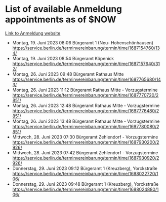 # List of available Anmeldung appointments as of $NOW
[Link to Anmeldung website](https://service.berlin.de/terminvereinbarung/termin/tag.php?termin=1&anliegen[]=120686&dienstleisterlist=122210,122217,327316,122219,327312,122227,327314,122231,327346,122243,327348,122254,122252,329742,122260,329745,122262,329748,122271,327278,122273,327274,122277,327276,330436,122280,327294,122282,327290,122284,327292,122291,327270,122285,327266,122286,327264,122296,327268,150230,329760,122297,327286,122294,327284,122312,329763,122314,329775,122304,327330,122311,327334,122309,327332,317869,122281,327352,122279,329772,122283,122276,327324,122274,327326,122267,329766,122246,327318,122251,327320,122257,327322,122208,327298,122226,327300&herkunft=http%3A%2F%2Fservice.berlin.de%2Fdienstleistung%2F120686%2F)
- Montag, 19. Juni 2023 08:06 Bürgeramt 1 (Neu- Hohenschönhausen) https://service.berlin.de/terminvereinbarung/termin/time/1687154760/134/
- Montag, 19. Juni 2023 08:54 Bürgeramt Köpenick https://service.berlin.de/terminvereinbarung/termin/time/1687157640/312/
- Montag, 26. Juni 2023 09:48 Bürgeramt Rathaus Mitte https://service.berlin.de/terminvereinbarung/termin/time/1687765680/143/
- Montag, 26. Juni 2023 11:12 Bürgeramt Rathaus Mitte - Vorzugstermine https://service.berlin.de/terminvereinbarung/termin/time/1687770720/2851/
- Montag, 26. Juni 2023 12:48 Bürgeramt Rathaus Mitte - Vorzugstermine https://service.berlin.de/terminvereinbarung/termin/time/1687776480/2851/
- Montag, 26. Juni 2023 13:48 Bürgeramt Rathaus Mitte - Vorzugstermine https://service.berlin.de/terminvereinbarung/termin/time/1687780080/2851/
- Mittwoch, 28. Juni 2023 07:30 Bürgeramt Zehlendorf - Vorzugstermine https://service.berlin.de/terminvereinbarung/termin/time/1687930200/2926/
- Mittwoch, 28. Juni 2023 07:42 Bürgeramt Zehlendorf - Vorzugstermine https://service.berlin.de/terminvereinbarung/termin/time/1687930920/2926/
- Donnerstag, 29. Juni 2023 09:12 Bürgeramt 1 (Kreuzberg), Yorckstraße https://service.berlin.de/terminvereinbarung/termin/time/1688022720/106/
- Donnerstag, 29. Juni 2023 09:48 Bürgeramt 1 (Kreuzberg), Yorckstraße https://service.berlin.de/terminvereinbarung/termin/time/1688024880/106/
